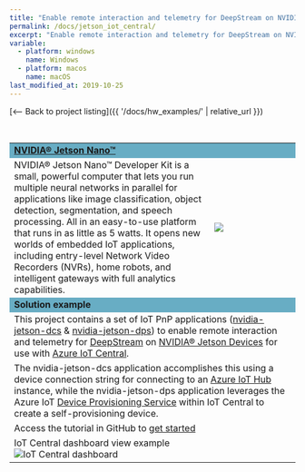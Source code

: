 ```yaml
---
title: "Enable remote interaction and telemetry for DeepStream on NVIDIA® Jetson Devices for use with Azure IoT Central"
permalink: /docs/jetson_iot_central/
excerpt: "Enable remote interaction and telemetry for DeepStream on NVIDIA® Jetson Devices for use with Azure IoT Central"
variable:
  - platform: windows
    name: Windows
  - platform: macos
    name: macOS
last_modified_at: 2019-10-25
---
```

[<-- Back to project listing]({{ '/docs/hw_examples/' | relative_url }})

<html>
<br>
<table><tr bgcolor="#68adc4"><td colspan="2"><b>
<a href="https://www.nvidia.com/en-us/autonomous-machines/embedded-systems/jetson-nano/" target="_blank">NVIDIA® Jetson Nano™</a></b>
<tr><td>
NVIDIA® Jetson Nano™ Developer Kit is a small, powerful computer that lets you run multiple neural networks in parallel for applications like image classification, object detection, segmentation, and speech processing. All in an easy-to-use platform that runs in as little as 5 watts. It opens new worlds of embedded IoT applications, including entry-level Network Video Recorders (NVRs), home robots, and intelligent gateways with full analytics capabilities. 
</td>
<td width="30%">
<img src="{{'assets/images/devices_jetson_nano.jpg' | relative_url}}">
<!-- ![Jetson Nano]({{ '/assets/images/devices_jetson_nano.jpg' | relative_url }})  -->
</td></tr>
<tr bgcolor="#68adc4"><td colspan="2"><b>
Solution example
</b></td></tr>
<tr><td colspan="2">
This project contains a set of IoT PnP applications (<a href="https://github.com/toolboc/azure-iot-nvidia-jetson-deepstream-pnp/tree/master/nvidia-jetson-dcs" target="_blank">nvidia-jetson-dcs</a> & <a href="https://github.com/toolboc/azure-iot-nvidia-jetson-deepstream-pnp/tree/master/nvidia-jetson-dps" target="_blank">nvidia-jetson-dps</a>) to enable remote interaction and telemetry for <a href="https://developer.nvidia.com/deepstream-sdk" target="_blank">DeepStream</a> on <a href="https://www.nvidia.com/en-us/autonomous-machines/embedded-systems/" target="_blank">NVIDIA® Jetson Devices</a> for use with <a href="https://docs.microsoft.com/en-us/azure/iot-central/?WT.mc_id=github-deepstreampnp-pdecarlo" target="_blank">Azure IoT Central</a>.
</td></tr>
<tr><td colspan="2">
The nvidia-jetson-dcs application accomplishes this using a device connection string for connecting to an <a href="https://docs.microsoft.com/en-us/azure/iot-hub/tutorial-connectivity#create-an-iot-hub?WT.mc_id=github-deepstreampnp-pdecarlo" target="_blank">Azure IoT Hub</a> instance, while the nvidia-jetson-dps application leverages the Azure IoT <a href="https://docs.microsoft.com/en-us/azure/iot-dps/?WT.mc_id=github-deepstreampnp-pdecarlo" target="_blank">Device Provisioning Service</a> within IoT Central to create a self-provisioning device.
</td></tr>
<tr><td colspan="2">
Access the tutorial in GitHub to <a href="https://github.com/toolboc/azure-iot-nvidia-jetson-deepstream-pnp" target="_blank">get started</a> 
</td></tr>
<tr><td>
IoT Central dashboard view example
<img src="{{'/assets/images/jetson_iot_central.png' | relative_url}}" alt="IoT Central dashboard">
</td></tr>

